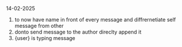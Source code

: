 14-02-2025
1. to now have name in front of every message and diffrernetiate self message from other
2. donto send message to the author direclty append it 
3. {user} is typing message